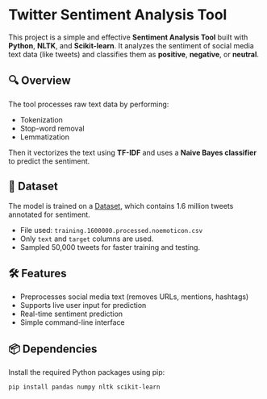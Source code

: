 # Twitter Sentiment Analysis Tool

This project is a simple and effective **Sentiment Analysis Tool** built with **Python**, **NLTK**, and **Scikit-learn**. It analyzes the sentiment of social media text data (like tweets) and classifies them as **positive**, **negative**, or **neutral**.

## 🔍 Overview

The tool processes raw text data by performing:
- Tokenization
- Stop-word removal
- Lemmatization

Then it vectorizes the text using **TF-IDF** and uses a **Naive Bayes classifier** to predict the sentiment.

## 📁 Dataset

The model is trained on a [Dataset]([http://help.sentiment140.com/for-students](https://www.kaggle.com/datasets/ferno2/training1600000processednoemoticoncsv)), which contains 1.6 million tweets annotated for sentiment.

- File used: `training.1600000.processed.noemoticon.csv`
- Only `text` and `target` columns are used.
- Sampled 50,000 tweets for faster training and testing.

## 🛠️ Features

- Preprocesses social media text (removes URLs, mentions, hashtags)
- Supports live user input for prediction
- Real-time sentiment prediction
- Simple command-line interface

## 📦 Dependencies

Install the required Python packages using pip: 
```bash
pip install pandas numpy nltk scikit-learn
